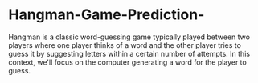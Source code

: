 # Hangman-Game-Prediction-
Hangman is a classic word-guessing game typically played between two players where one player thinks of a word and the other player tries to guess it by suggesting letters within a certain number of attempts. In this context, we'll focus on the computer generating a word for the player to guess.
